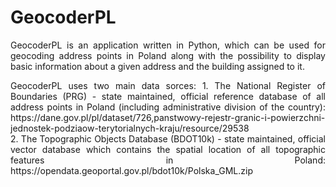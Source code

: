 # GeocoderPL
<p align="justify">
GeocoderPL is an application written in Python, which can be used for geocoding address points in Poland along with the possibility to display basic information about a given address and the building assigned to it. </p>


<p align="justify">GeocoderPL uses two main data sorces: 
  1. The National Register of Boundaries (PRG) - state maintained, official reference database of all address points in Poland (including administrative division of the country): https://dane.gov.pl/pl/dataset/726,panstwowy-rejestr-granic-i-powierzchni-jednostek-podziaow-terytorialnych-kraju/resource/29538 <br>
  2. The Topographic Objects Database (BDOT10k) -  state maintained, official vector database which contains the spatial location of all topographic features in Poland: https://opendata.geoportal.gov.pl/bdot10k/Polska_GML.zip
</p>
